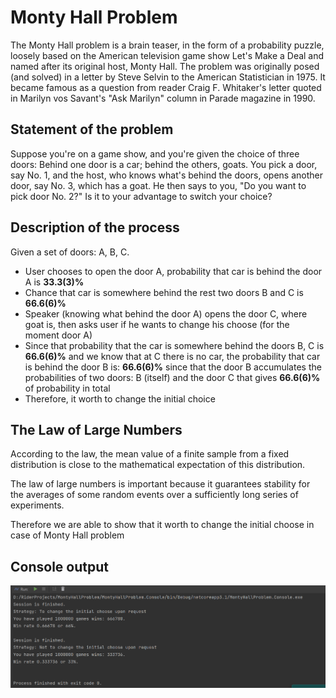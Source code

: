 # Monty Hall Problem

The Monty Hall problem is a brain teaser, in the form of a probability puzzle, loosely based on the American television
game show Let's Make a Deal and named after its original host, Monty Hall. The problem was originally posed (and solved)
in a letter by Steve Selvin to the American Statistician in 1975. It became famous as a question from reader Craig
F. Whitaker's letter quoted in Marilyn vos Savant's "Ask Marilyn" column in Parade magazine in 1990.

## Statement of the problem

Suppose you're on a game show, and you're given the choice of three doors: Behind one door is a car; behind the others,
goats. You pick a door, say No. 1, and the host, who knows what's behind the doors, opens another door, say No. 3, which
has a goat. He then says to you, "Do you want to pick door No. 2?" Is it to your advantage to switch your choice?

## Description of the process

Given a set of doors: A, B, C.

- User chooses to open the door A, probability that car is behind the door A is **33.3(3)%**
- Chance that car is somewhere behind the rest two doors B and C is **66.6(6)%**
- Speaker (knowing what behind the door A) opens the door C, where goat is, then asks user if he wants to change his
  choose (for the moment door A)
- Since that probability that the car is somewhere behind the doors B, C is **66.6(6)%** and we know that at C there is
  no car, the probability that car is
  behind the door B is: **66.6(6)%** since that the door B accumulates the probabilities of two doors: B (itself) and the door C that
  gives **66.6(6)%** of probability in total
- Therefore, it worth to change the initial choice

## The Law of Large Numbers

According to the law, the mean value of a finite sample from a fixed distribution is close to the mathematical
expectation of this distribution.

The law of large numbers is important because it guarantees stability for the averages of some random events over a
sufficiently long series of experiments.

Therefore we are able to show that it worth to change the initial choose in case of Monty Hall problem

## Console output

![Console output](img/ConsoleOutput.PNG "Console output of the 1 million games.")


